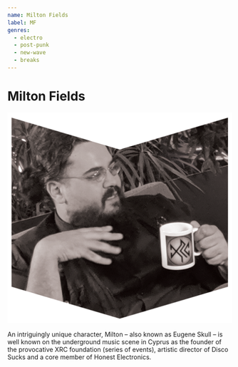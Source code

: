```yaml
---
name: Milton Fields
label: MF
genres:
  - electro
  - post-punk
  - new-wave
  - breaks
---
```


# Milton Fields

![](./assets/images/MILTONFIELDS.png)

An intriguingly unique character, Milton – also known as Eugene Skull – is well known on the underground music scene in Cyprus as the founder of the provocative XRC foundation (series of events), artistic director of Disco Sucks and a core member of Honest Electronics. 
